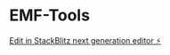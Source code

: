 # EMF-Tools

[Edit in StackBlitz next generation editor ⚡️](https://stackblitz.com/~/github.com/Florian-Soyka/EMF-Tools)